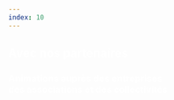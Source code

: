 ```yaml
---
index: 10
---
```


<section class="slide-bottom">  
    <span class="background" style="background-image:url('assets/images/titre.jpg')"></span>
    <!--.wrap = container (width: 90%) -->
    <div class="wrap aligncenter" style="color:#fff">
        <h1 class="text-data">Avec nos partenaires</h1>
        <h3 class="text-landing animate zoomIn ">Animations auprès des entreprises <br />des associations et des collectivités</h3>
    </div>
   <!-- .end .wrap -->
</section>